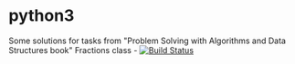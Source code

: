 # python3
Some solutions for tasks from "Problem Solving with Algorithms and Data Structures book"
Fractions class - [![Build Status](https://travis-ci.org/Evalle/python3.svg?branch=master)](https://travis-ci.org/Evalle/python3)
